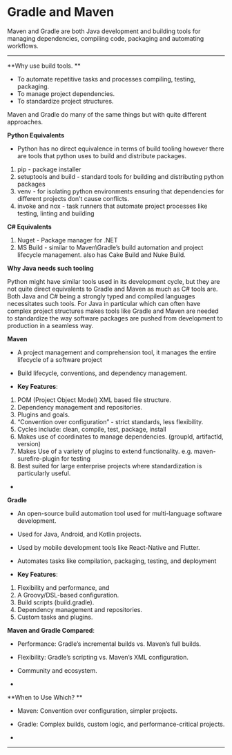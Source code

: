 

# **Gradle and Maven**



Maven and Gradle are both Java development and building tools for managing dependencies, compiling code, packaging and automating workflows.

----------

  

**Why use build tools. **

-   To automate repetitive tasks and processes compiling, testing, packaging.
-   To manage project dependencies.
-   To standardize project structures.

Maven and Gradle do many of the same things but with quite different approaches.

**Python Equivalents**

-   Python has no direct equivalence in terms of build tooling however there are tools that python uses to build and distribute packages.

1.  pip - package installer
2.  setuptools and build - standard tools for building and distributing python packages
3.  venv - for isolating python environments ensuring that dependencies for different projects don’t cause conflicts.
4.  invoke and nox - task runners that automate project processes like testing, linting and building

**C# Equivalents**

1.  Nuget - Package manager for .NET
2.  MS Build - similar to Maven\Gradle’s build automation and project lifecycle management. also has Cake Build and Nuke Build.

  

**Why Java needs such tooling**

Python might have similar tools used in its development cycle, but they are not quite direct equivalents to Gradle and Maven as much as C# tools are. Both Java and C# being a strongly typed and compiled languages necessitates such tools. For Java in particular which can often have complex project structures makes tools like Gradle and Maven are needed to standardize the way software packages are pushed from development to production in a seamless way.

**Maven**

-   A project management and comprehension tool, it manages the entire lifecycle of a software project

-   Build lifecycle, conventions, and dependency management.

-   **Key Features**:

1.  POM  (Project Object Model) XML based file structure.
2.  Dependency management and repositories.
3.  Plugins and goals.
4.  “Convention over configuration” - strict standards, less flexibility.
5.  Cycles include: clean, compile, test, package, install
6.  Makes use of coordinates to manage dependencies.  (groupId,  artifactId, version)
7.  Makes Use of a variety of plugins to extend functionality. e.g. maven-surefire-plugin for testing
8.  Best suited for large enterprise projects where standardization is particularly useful.

-     
    

**Gradle**

-   An open-source build automation tool used for multi-language software development.
-   Used for Java, Android, and Kotlin projects.
-   Used by mobile development tools like React-Native and Flutter.
-   Automates tasks like compilation, packaging, testing, and deployment

-   **Key Features**:

1.  Flexibility and  performance, and
2.  A Groovy/DSL-based configuration.
3.  Build scripts  (build.gradle).
4.  Dependency management and repositories.
5.  Custom tasks and plugins.

**Maven and Gradle Compared**:

-   Performance: Gradle’s incremental builds vs. Maven’s full builds.
-   Flexibility: Gradle’s scripting vs. Maven’s XML configuration.
-   Community and ecosystem.

-     
    
**When to Use Which? **

-   Maven: Convention over configuration, simpler projects.
-   Gradle: Complex builds, custom logic, and performance-critical projects.

-     
    

----------

  
